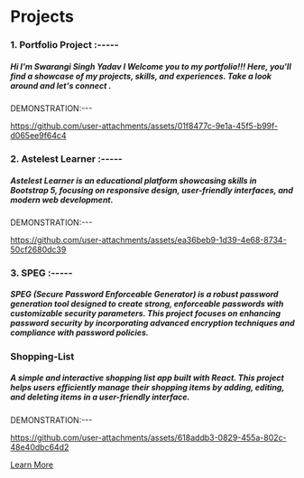 # Projects

<h3>1. Portfolio Project :-----</h3>
<h5>Hi I'm Swarangi Singh Yadav I Welcome you to my portfolio!!! Here, you'll find a showcase of my projects, skills, and experiences. Take a look around and let's connect .</h5>
DEMONSTRATION:---

https://github.com/user-attachments/assets/01f8477c-9e1a-45f5-b99f-d065ee9f64c4

<h3>2. Astelest Learner :-----</h3>
<h5>Astelest Learner is an educational platform showcasing skills in <strong>Bootstrap 5</strong>, focusing on responsive design, user-friendly interfaces, and modern web development.</h5>
DEMONSTRATION:---

https://github.com/user-attachments/assets/ea36beb9-1d39-4e68-8734-50cf2680dc39

<h3>3. SPEG :-----</h3>
<h5>SPEG (Secure Password Enforceable Generator) is a robust password generation tool designed to create strong, enforceable passwords with customizable security parameters. This project focuses on enhancing password security by incorporating advanced encryption techniques and compliance with password policies.</h5>

<h3>Shopping-List</h3>
<h5>A simple and interactive shopping list app built with React. This project helps users efficiently manage their shopping items by adding, editing, and deleting items in a user-friendly interface.</h5>
DEMONSTRATION:---

https://github.com/user-attachments/assets/618addb3-0829-455a-802c-48e40dbc64d2

<a href="https://www.linkedin.com/feed/" target="_blank">Learn More</a>
